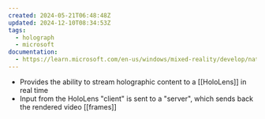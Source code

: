 ```yaml
---
created: 2024-05-21T06:48:48Z
updated: 2024-12-10T08:34:53Z
tags:
  - holograph
  - microsoft
documentation:
  - https://learn.microsoft.com/en-us/windows/mixed-reality/develop/native/holographic-remoting-overview
---
```

- Provides the ability to stream holographic content to a [[HoloLens]] in real time
- Input from the HoloLens "client" is sent to a "server", which sends back the rendered video [[frames]]